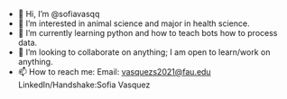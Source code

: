 - 👋 Hi, I’m @sofiavasqq
- 👀 I’m interested in animal science and major in health science.
- 🌱 I’m currently learning python and how to teach bots how to process data.
- 💞️ I’m looking to collaborate on anything; I am open to learn/work on anything.
- 📫 How to reach me:
Email: vasquezs2021@fau.edu  LinkedIn/Handshake:Sofia Vasquez  
<!---
sofiavasqq/sofiavasqq is a ✨ special ✨ repository because its `README.md` (this file) appears on your GitHub profile.
You can click the Preview link to take a look at your changes.
--->
